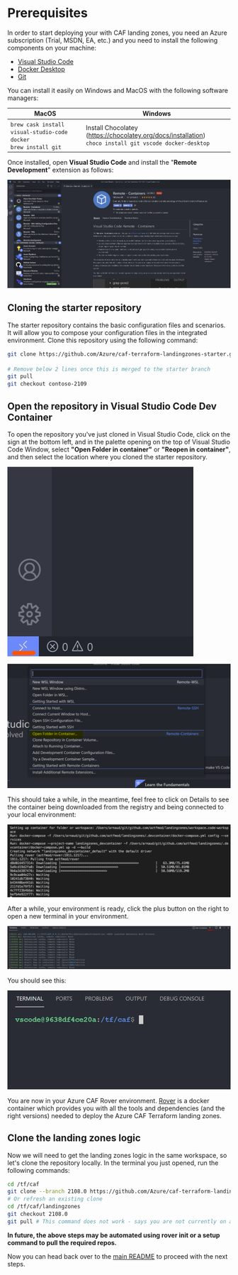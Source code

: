 
# Prerequisites

In order to start deploying your with CAF landing zones, you need an Azure subscription (Trial, MSDN, EA, etc.) and you need to install the following components on your machine:

- [Visual Studio Code](https://code.visualstudio.com/)
- [Docker Desktop](https://docs.docker.com/docker-for-windows/install/)
- [Git](https://git-scm.com/downloads)

You can install it easily on Windows and MacOS with the following software managers:

| MacOS  | Windows |
| ------ | ------- |
|```brew cask install visual-studio-code docker``` </br> ```brew install git ``` | Install Chocolatey (https://chocolatey.org/docs/installation) </br> ``` choco install git vscode docker-desktop ``` |

Once installed, open **Visual Studio Code** and install the "**Remote Development**" extension as follows: 

![RemoteDevelopment](./img/CAF-remote-containers.PNG)


## Cloning the starter repository

The starter repository contains the basic configuration files and scenarios. It will allow you to compose your configuration files in the integrated environment. Clone this repository using the following command:

```bash
git clone https://github.com/Azure/caf-terraform-landingzones-starter.git

# Remove below 2 lines once this is merged to the starter branch
git pull
git checkout contoso-2109
```

## Open the repository in Visual Studio Code Dev Container

To open the repository you've just cloned in Visual Studio Code, click on the sign at the bottom left, and in the palette opening on the top of Visual Studio Code Window, select **"Open Folder in container"** or **"Reopen in container"**, and then select the location where you cloned the starter repository. 

![OpenPalette](./img/open-palette-button.jpg)

![RemoteDevelopment](./img/open-folder-container.png)


This should take a while, in the meantime, feel free to click on Details to see the container being downloaded from the registry and being connected to your local environment:

![SetupContainer](./img/caf_setup_container.png)

After a while, your environment is ready, click the plus button on the right to open a new terminal in your environment. 

![OpenTerminalBtn](./img/open-terminal-button.PNG)

You should see this:

![OpenTerminalResult](./img/open-terminal-result.PNG)


You are now in your Azure CAF Rover environment. [Rover](https://github.com/aztfmod/rover) is a docker container which provides you with all the tools and dependencies (and the right versions) needed to deploy the Azure CAF Terraform landing zones. 


## Clone the landing zones logic

Now we will need to get the landing zones logic in the same workspace, so let's clone the repository locally. In the terminal you just opened, run the following commands:

```bash
cd /tf/caf
git clone --branch 2108.0 https://github.com/Azure/caf-terraform-landingzones.git /tf/caf/landingzones
# Or refresh an existing clone
cd /tf/caf/landingzones
git checkout 2108.0
git pull # This command does not work - says you are not currently on a branch
```

**In future, the above steps may be automated using rover init or a setup command to pull the required repos.**


Now you can head back over to the [main README](./1-README.md) to proceed with the next steps. 

